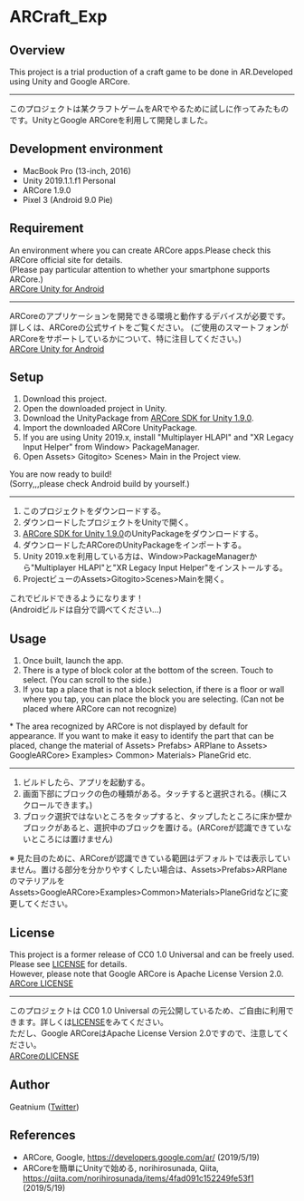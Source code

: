 # ARCraft_Exp

## Overview

This project is a trial production of a craft game to be done in AR.Developed using Unity and Google ARCore.

***

このプロジェクトは某クラフトゲームをARでやるために試しに作ってみたものです。UnityとGoogle ARCoreを利用して開発しました。

## Development environment

* MacBook Pro (13-inch, 2016)
* Unity 2019.1.1.f1 Personal
* ARCore 1.9.0
* Pixel 3 (Android 9.0 Pie)

## Requirement

An environment where you can create ARCore apps.Please check this ARCore official site  for details.  
(Please pay particular attention to whether your smartphone supports ARCore.)  
[ARCore Unity for Android](https://developers.google.com/ar/develop/unity/quickstart-android)

***

ARCoreのアプリケーションを開発できる環境と動作するデバイスが必要です。詳しくは、ARCoreの公式サイトをご覧ください。
(ご使用のスマートフォンがARCoreをサポートしているかについて、特に注目してください。)  
[ARCore Unity for Android](https://developers.google.com/ar/develop/unity/quickstart-android)

## Setup

1. Download this project.
2. Open the downloaded project in Unity.
3. Download the UnityPackage from [ARCore SDK for Unity 1.9.0](https://github.com/google-ar/arcore-unity-sdk/releases).
4. Import the downloaded ARCore UnityPackage.
5. If you are using Unity 2019.x, install "Multiplayer HLAPI" and "XR Legacy Input Helper" from Window> PackageManager.
6. Open Assets> Gitogito> Scenes> Main in the Project view.

You are now ready to build!  
(Sorry,,,please check Android build by yourself.)

***

1. このプロジェクトをダウンロードする。
2. ダウンロードしたプロジェクトをUnityで開く。
3. [ARCore SDK for Unity 1.9.0](https://github.com/google-ar/arcore-unity-sdk/releases)のUnityPackageをダウンロードする。
4. ダウンロードしたARCoreのUnityPackageをインポートする。
5. Unity 2019.xを利用している方は、Window>PackageManagerから"Multiplayer HLAPI"と"XR Legacy Input Helper"をインストールする。
6. ProjectビューのAssets>Gitogito>Scenes>Mainを開く。

これでビルドできるようになります！  
(Androidビルドは自分で調べてください...)

## Usage

1. Once built, launch the app.
2. There is a type of block color at the bottom of the screen. Touch to select. (You can scroll to the side.)
3. If you tap a place that is not a block selection, if there is a floor or wall where you tap, you can place the block you are selecting. (Can not be placed where ARCore can not recognize)
  
\* The area recognized by ARCore is not displayed by default for appearance. If you want to make it easy to identify the part that can be placed, change the material of Assets> Prefabs> ARPlane to Assets> GoogleARCore> Examples> Common> Materials> PlaneGrid etc.

***

1. ビルドしたら、アプリを起動する。
2. 画面下部にブロックの色の種類がある。タッチすると選択される。(横にスクロールできます。)
3. ブロック選択ではないところをタップすると、タップしたところに床か壁かブロックがあると、選択中のブロックを置ける。(ARCoreが認識できていないところには置けません)

※ 見た目のために、ARCoreが認識できている範囲はデフォルトでは表示していません。置ける部分を分かりやすくしたい場合は、Assets>Prefabs>ARPlaneのマテリアルをAssets>GoogleARCore>Examples>Common>Materials>PlaneGridなどに変更してください。

## License

This project is a former release of CC0 1.0 Universal and can be freely used. Please see [LICENSE](https://github.com/BushCloversHigh/ARCraft_Exp/blob/master/LICENSE) for details.  
However, please note that Google ARCore is Apache License Version 2.0.  
[ARCore LICENSE](https://github.com/google-ar/arcore-unity-sdk/blob/master/LICENSE)

***

このプロジェクトは CC0 1.0 Universal の元公開しているため、ご自由に利用できます。詳しくは[LICENSE](https://github.com/BushCloversHigh/ARCraft_Exp/blob/master/LICENSE)をみてください。  
ただし、Google ARCoreはApache License Version 2.0ですので、注意してください。  
[ARCoreのLICENSE](https://github.com/google-ar/arcore-unity-sdk/blob/master/LICENSE)

## Author

Geatnium ([Twitter](https://twitter.com/geatnium))

## References

* ARCore, Google, https://developers.google.com/ar/ (2019/5/19)
* ARCoreを簡単にUnityで始める, norihirosunada, Qiita, https://qiita.com/norihirosunada/items/4fad091c152249fe53f1 (2019/5/19)
